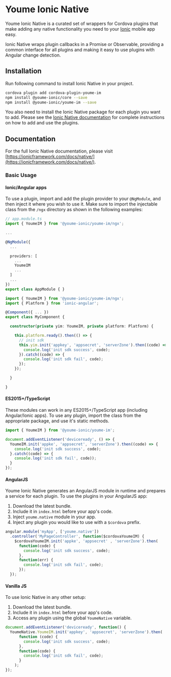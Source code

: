 # Youme Ionic Native

Youme Ionic Native is a curated set of wrappers for Cordova plugins that make adding any native functionality you need to your [Ionic](https://ionicframework.com/) mobile app easy.

Ionic Native wraps plugin callbacks in a Promise or Observable, providing a common interface for all plugins and making it easy to use plugins with Angular change detection.

## Installation

Run following command to install Ionic Native in your project.

```bash
cordova plugin add cordova-plugin-youme-im
npm install @youme-ionic/core --save
npm install @youme-ionic/youme-im --save
```

You also need to install the Ionic Native package for each plugin you want to add. Please see the [Ionic Native documentation](https://ionicframework.com/docs/native/) for complete instructions on how to add and use the plugins.

## Documentation

For the full Ionic Native documentation, please visit [https://ionicframework.com/docs/native/](https://ionicframework.com/docs/native/).

### Basic Usage

#### Ionic/Angular apps

To use a plugin, import and add the plugin provider to your `@NgModule`, and then inject it where you wish to use it.
Make sure to import the injectable class from the `/ngx` directory as shown in the following examples:

```typescript
// app.module.ts
import { YoumeIM } from '@youme-ionic/youme-im/ngx';

...

@NgModule({
  ...

  providers: [
    ...
    YoumeIM
    ...
  ]
  ...
})
export class AppModule { }
```

```typescript
import { YoumeIM } from '@youme-ionic/youme-im/ngx';
import { Platform } from 'ionic-angular';

@Component({ ... })
export class MyComponent {

  constructor(private yim: YoumeIM, private platform: Platform) {

    this.platform.ready().then(() => {
      // init sdk
      this.yim.init('appkey', 'appsecret', 'serverZone').then((code) => {
        console.log('init sdk success', code);
      }).catch((code) => {
        console.log('init sdk fail', code);
      });
    });

  }

}
```

#### ES2015+/TypeScript

These modules can work in any ES2015+/TypeScript app (including Angular/Ionic apps). To use any plugin, import the class from the appropriate package, and use it's static methods.

```js
import { YoumeIM } from '@youme-ionic/youme-im';

document.addEventListener('deviceready', () => {
  YoumeIM.init('appke', 'appsecret', 'serverZone').then((code) => {
    console.log('init sdk success', code);
  }.catch((code) => {
    console.log('init sdk fail', code));
  }
});
```

#### AngularJS

Youme Ionic Native generates an AngularJS module in runtime and prepares a service for each plugin. To use the plugins in your AngularJS app:

1. Download the latest bundle.
2. Include it in `index.html` before your app's code.
3. Inject `youme.native` module in your app.
4. Inject any plugin you would like to use with a `$cordova` prefix.

```js
angular.module('myApp', ['youme.native'])
  .controller('MyPageController', function($cordovaYoumeIM) {
    $cordovaYoumeIM.init('appke', 'appsecret' , 'serverZone').then(
      function(code) {
        console.log('init sdk success', code);
      },
      function(err) {
        console.log('init sdk fail', code);
      });
  });
```

#### Vanilla JS

To use Ionic Native in any other setup:

1. Download the latest bundle.
2. Include it in `index.html` before your app's code.
3. Access any plugin using the global `YoumeNative` variable.

```js
document.addEventListener('deviceready', function() {
  YoumeNative.YoumeIM.init('appkey', 'appsecret', 'serverZone').then(
      function (code) {
        console.log('init sdk success', code);
      },
      function(code) {
        console.log('init sdk fail', code);
      }
    );
});
```
